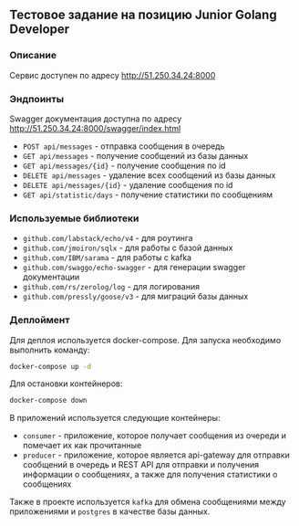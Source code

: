 ## Тестовое задание на позицию Junior Golang Developer

### Описание
Сервис доступен по адресу http://51.250.34.24:8000

### Эндпоинты

Swagger документация доступна по адресу http://51.250.34.24:8000/swagger/index.html

- `POST api/messages` - отправка сообщения в очередь
- `GET api/messages` - получение сообщений из базы данных
- `GET api/messages/{id}` - получение сообщения по id
- `DELETE api/messages` - удаление всех сообщений из базы данных
- `DELETE api/messages/{id}` - удаление сообщения по id
- `GET api/statistic/days` - получение статистики по сообщениям


### Используемые библиотеки
- `github.com/labstack/echo/v4` - для роутинга
- `github.com/jmoiron/sqlx` - для работы с базой данных
- `github.com/IBM/sarama` - для работы с kafka
- `github.com/swaggo/echo-swagger` - для генерации swagger документации
-  `github.com/rs/zerolog/log` - для логирования
- `github.com/pressly/goose/v3` - для миграций базы данных

### Деплоймент
Для деплоя используется docker-compose. Для запуска необходимо выполнить команду:
```bash
docker-compose up -d
```

Для остановки контейнеров:
```bash
docker-compose down
```

В приложений используется следующие контейнеры:
- `consumer` - приложение, которое получает сообщения из очереди и помечает их как прочитанные
- `producer` - приложение, которое является api-gateway для отправки сообщений в очередь и REST API для отправки и получения информации о сообщениях, а также для получения статистики о сообщениях

Также в проекте используется `kafka` для обмена сообщениями между приложениями и `postgres` в качестве базы данных.